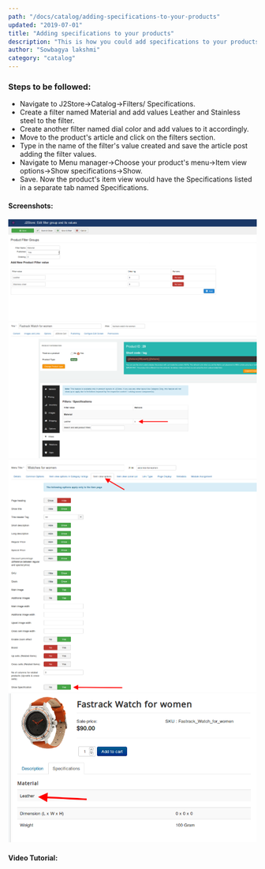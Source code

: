```yaml
---
path: "/docs/catalog/adding-specifications-to-your-products"
updated: "2019-07-01"
title: "Adding specifications to your products"
description: "This is how you could add specifications to your products"
author: "Sowbagya lakshmi"
category: "catalog"
---
```

### Steps to be followed:

- Navigate to J2Store->Catalog->Filters/ Specifications.
- Create a filter named Material and add values Leather and Stainless steel to the filter.
- Create another filter named dial color and add values to it accordingly.
- Move to the product's article and click on the filters section. 
- Type in the name of the filter's value created and save the article post adding the filter values.
- Navigate to Menu manager->Choose your product's menu->Item view options->Show specifications->Show.
- Save. Now the product's item view would have the Specifications listed in a separate tab named Specifications.

#### Screenshots:

![Creating filters](https://raw.githubusercontent.com/j2store/doc-images/master/catalog/adding-specs-to-pro/creatingfilters.png)
![Specifications to product](https://raw.githubusercontent.com/j2store/doc-images/master/catalog/adding-specs-to-pro/specstoproduct.png)
![Menu settings](https://raw.githubusercontent.com/j2store/doc-images/master/catalog/adding-specs-to-pro/settingsinmenu.png)
![Frontend](https://raw.githubusercontent.com/j2store/doc-images/master/catalog/adding-specs-to-pro/specsinfront.png)

#### Video Tutorial:
<videoembed src="zUJxAMT9KE"></videoembed>
